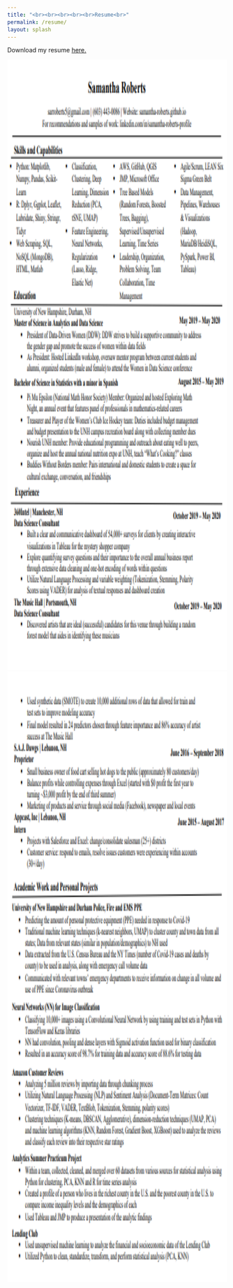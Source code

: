 ```yaml
---
title: "<br><br><br><br><br>Resume<br>"
permalink: /resume/
layout: splash
---
```

<p>Download my resume <a href="https://github.com/samantha-roberts/samantha-roberts.github.io/raw/master/Samantha-Roberts-Resume.pdf" title="hp">here.</a></p>

<img src="/images/resume_1.PNG" width = "800" height = "1400" class = "center"/>
<img src="/images/resume_2.PNG" width = "800" height = "1400" class = "center"/>

